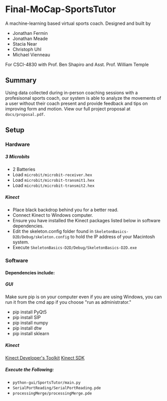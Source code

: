 # Final-MoCap-SportsTutor
A machine-learning based virtual sports coach.
Designed and built by  
* Jonathan Fermin
* Jonathan Meade
* Stacia Near
* Christoph Uhl
* Michael Vienneau  

For CSCI-4830 with Prof. Ben Shapiro and Asst. Prof. William Temple  
## Summary
Using data collected during in-person coaching sessions with a profesisonal sports coach, our system is able to analyze the movements of a user
without their coach present and provide feedback and tips on improving form and motion. View our full project proposal at `docs/proposal.pdf`.

## Setup
### Hardware
##### 3 Microbits
* 2 Batteries
* Load `microbit/microbit-receiver.hex`
* Load `microbit/microbit-transmit1.hex`
* Load `microbit/microbit-transmit2.hex`

##### Kinect
* Place black backdrop behind you for a better read.
* Connect Kinect to Windows computer.
* Ensure you have installed the Kinect packages listed below in software dependencies.
* Edit the skeleton.config folder found in `SkeletonBasics-D2D/Debug/skeleton.config` to hold the IP address of your Macintosh system.
* Execute `SkeletonBasics-D2D/Debug/SkeletonBasics-D2D.exe`

### Software
#### Dependencies include:
##### GUI
Make sure pip is on your computer even if you are using Windows, you can run it from the cmd app if you choose "run as administrator."

* pip install PyQt5
* pip install SIP
* pip install numpy
* pip install dtw
* pip install sklearn

##### Kinect
[Kinect Developer's Toolkit](https://www.microsoft.com/en-gb/download/details.aspx?id=40276)
[Kinect SDK](https://www.microsoft.com/en-gb/download/details.aspx?id=40278)

##### Execute the Following:
* `python-gui/SportsTutor/main.py`
* `SerialPortReading/SerialPortReading.pde`
* `processingMerge/processingMerge.pde`
